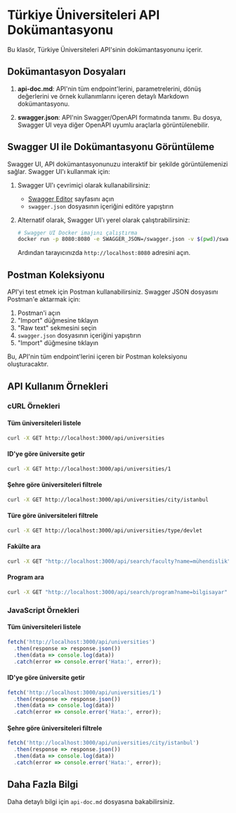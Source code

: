 # Türkiye Üniversiteleri API Dokümantasyonu

Bu klasör, Türkiye Üniversiteleri API'sinin dokümantasyonunu içerir.

## Dokümantasyon Dosyaları

1. **api-doc.md**: API'nin tüm endpoint'lerini, parametrelerini, dönüş değerlerini ve örnek kullanımlarını içeren detaylı Markdown dokümantasyonu.

2. **swagger.json**: API'nin Swagger/OpenAPI formatında tanımı. Bu dosya, Swagger UI veya diğer OpenAPI uyumlu araçlarla görüntülenebilir.

## Swagger UI ile Dokümantasyonu Görüntüleme

Swagger UI, API dokümantasyonunuzu interaktif bir şekilde görüntülemenizi sağlar. Swagger UI'ı kullanmak için:

1. Swagger UI'ı çevrimiçi olarak kullanabilirsiniz:
   - [Swagger Editor](https://editor.swagger.io/) sayfasını açın
   - `swagger.json` dosyasının içeriğini editöre yapıştırın

2. Alternatif olarak, Swagger UI'ı yerel olarak çalıştırabilirsiniz:
   ```bash
   # Swagger UI Docker imajını çalıştırma
   docker run -p 8080:8080 -e SWAGGER_JSON=/swagger.json -v $(pwd)/swagger.json:/swagger.json swaggerapi/swagger-ui
   ```
   Ardından tarayıcınızda `http://localhost:8080` adresini açın.

## Postman Koleksiyonu

API'yi test etmek için Postman kullanabilirsiniz. Swagger JSON dosyasını Postman'e aktarmak için:

1. Postman'i açın
2. "Import" düğmesine tıklayın
3. "Raw text" sekmesini seçin
4. `swagger.json` dosyasının içeriğini yapıştırın
5. "Import" düğmesine tıklayın

Bu, API'nin tüm endpoint'lerini içeren bir Postman koleksiyonu oluşturacaktır.

## API Kullanım Örnekleri

### cURL Örnekleri

#### Tüm üniversiteleri listele
```bash
curl -X GET http://localhost:3000/api/universities
```

#### ID'ye göre üniversite getir
```bash
curl -X GET http://localhost:3000/api/universities/1
```

#### Şehre göre üniversiteleri filtrele
```bash
curl -X GET http://localhost:3000/api/universities/city/istanbul
```

#### Türe göre üniversiteleri filtrele
```bash
curl -X GET http://localhost:3000/api/universities/type/devlet
```

#### Fakülte ara
```bash
curl -X GET "http://localhost:3000/api/search/faculty?name=mühendislik"
```

#### Program ara
```bash
curl -X GET "http://localhost:3000/api/search/program?name=bilgisayar"
```

### JavaScript Örnekleri

#### Tüm üniversiteleri listele
```javascript
fetch('http://localhost:3000/api/universities')
  .then(response => response.json())
  .then(data => console.log(data))
  .catch(error => console.error('Hata:', error));
```

#### ID'ye göre üniversite getir
```javascript
fetch('http://localhost:3000/api/universities/1')
  .then(response => response.json())
  .then(data => console.log(data))
  .catch(error => console.error('Hata:', error));
```

#### Şehre göre üniversiteleri filtrele
```javascript
fetch('http://localhost:3000/api/universities/city/istanbul')
  .then(response => response.json())
  .then(data => console.log(data))
  .catch(error => console.error('Hata:', error));
```

## Daha Fazla Bilgi

Daha detaylı bilgi için `api-doc.md` dosyasına bakabilirsiniz.
